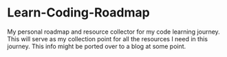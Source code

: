 # Learn-Coding-Roadmap
My personal roadmap and resource collector for my code learning journey. This will serve as my collection point for all the resources I need in this journey. This info might be ported over to a blog at some point.
